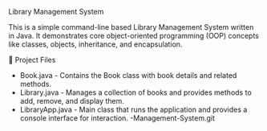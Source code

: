 Library Management System

This is a simple command-line based Library Management System written in Java. It demonstrates core object-oriented programming (OOP) concepts like classes, objects, inheritance, and encapsulation.

📁 Project Files

- Book.java - Contains the Book class with book details and related methods.
- Library.java - Manages a collection of books and provides methods to add, remove, and display them.
- LibraryApp.java - Main class that runs the application and provides a console interface for interaction.
-Management-System.git
